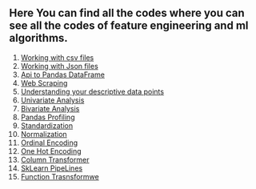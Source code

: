 ## Here You can find all the codes where you can see all the codes of feature engineering and ml algorithms.

1. [Working with csv files](https://github.com/maa786/ML-and-Feature-Engineering/tree/main/day15%20-%20working%20with%20csv%20files)
2. [Working with Json files](https://github.com/maa786/ML-and-Feature-Engineering/tree/main/2-%20working-with-json-and-sql)
3. [Api to Pandas DataFrame](https://github.com/maa786/ML-and-Feature-Engineering/tree/main/3-api-to-dataframe)
4. [Web Scraping](https://github.com/maa786/ML-and-Feature-Engineering/tree/main/4-pandas-dataframe-using-web-scraping)
5. [Understanding your descriptive data points](https://github.com/maa786/ML-and-Feature-Engineering/tree/main/5-understanding-your-data-descriptive-stats)
6. [Univariate Analysis](https://github.com/maa786/ML-and-Feature-Engineering/tree/main/6-univariate-analysis)
7. [Bivariate Analysis](https://github.com/maa786/ML-and-Feature-Engineering/tree/main/7-bivariate-analysis)
8. [Pandas Profiling](https://github.com/maa786/ML-and-Feature-Engineering/tree/main/8-pandas-profiling)
9. [Standardization](https://github.com/maa786/ML-and-Feature-Engineering/tree/main/9-standardization)
10. [Normalization](https://github.com/maa786/ML-and-Feature-Engineering/tree/main/10-normalization)
11. [Ordinal Encoding](https://github.com/maa786/ML-and-Feature-Engineering/tree/main/11-ordinal-encoding)
12. [One Hot Encoding](https://github.com/maa786/ML-and-Feature-Engineering/tree/main/12-one-hot-encoding)
13. [Column Transformer]([https://github.com/maa786/ML-and-Feature-Engineering/tree/main/12-one-hot-encoding](https://github.com/maa786/ML-and-Feature-Engineering/tree/main/13-column-transformer))
14. [SkLearn PipeLines]([https://github.com/maa786/ML-and-Feature-Engineering/tree/main/12-one-hot-encoding](https://github.com/maa786/ML-and-Feature-Engineering/tree/main/14-sklearn-pipelines))
15. [Function Trasnsformwe]([https://github.com/maa786/ML-and-Feature-Engineering/tree/main/12-one-hot-encoding](https://github.com/maa786/ML-and-Feature-Engineering/tree/main/15-function-transformer))
